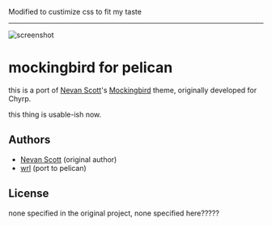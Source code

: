 Modified to custimize css to fit my taste

----

![screenshot](https://raw.github.com/wrl/pelican-mockingbird/master/screenshot.png)

# mockingbird for pelican
this is a port of [Nevan Scott]'s [Mockingbird] theme, originally developed for
Chyrp.

this thing is usable-ish now.

## Authors
* [Nevan Scott] (original author)
* [wrl] (port to pelican)

## License
none specified in the original project, none specified here?????

[Nevan Scott]: http://nevanscott.com/
[Mockingbird]: https://github.com/nevanscott/Mockingbird
[wrl]: http://github.com/wrl
